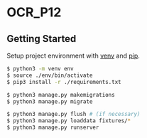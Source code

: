 # OCR_P12

## Getting Started

Setup project environment with [venv](https://docs.python.org/fr/3/library/venv.html) and [pip](https://pip.pypa.io).

```bash
$ python3 -m venv env
$ source ./env/bin/activate
$ pip3 install -r ./requirements.txt

$ python3 manage.py makemigrations
$ python3 manage.py migrate

$ python3 manage.py flush # (if necessary)
$ python3 manage.py loaddata fixtures/*
$ python3 manage.py runserver
```